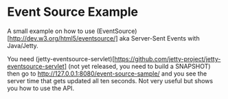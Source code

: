 Event Source Example
====================
A small example on how to use (EventSource)[http://dev.w3.org/html5/eventsource/] aka Server-Sent Events with Java/Jetty.

You need (jetty-eventsource-servlet)[https://github.com/jetty-project/jetty-eventsource-servlet] (not yet released, you need to build a SNAPSHOT) then go to http://127.0.0.1:8080/event-source-sample/ and you see the server time that gets updated all ten seconds. Not very useful but shows you how to use the API.
